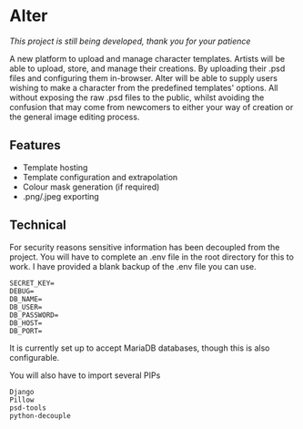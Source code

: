 # Alter
*This project is still being developed, thank you for your patience*

A new platform to upload and manage character templates.
Artists will be able to upload, store, and manage their creations. By uploading their .psd files and configuring them in-browser. Alter will be able to supply users wishing to make a character from the predefined templates' options. All without exposing the raw .psd files to the public, whilst avoiding the confusion that may come from newcomers to either your way of creation or the general image editing process.

## Features
- Template hosting
- Template configuration and extrapolation
- Colour mask generation (if required)
- .png/.jpeg exporting

## Technical
For security reasons sensitive information has been decoupled from the project. You will have to complete an .env file in the root directory for this to work. I have provided a blank backup of the .env file you can use.

```
SECRET_KEY=
DEBUG=
DB_NAME=
DB_USER=
DB_PASSWORD=
DB_HOST=
DB_PORT=
```

It is currently set up to accept MariaDB databases, though this is also configurable.

You will also have to import several PIPs
```
Django
Pillow
psd-tools
python-decouple
```
